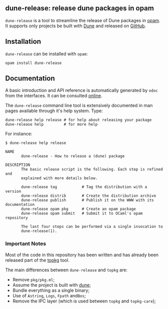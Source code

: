## dune-release: release dune packages in opam

`dune-release` is a tool to streamline the release of Dune packages in
[opam](https://opam.ocaml.org). It supports only projects be built
with [Dune](https://github.com/ocaml/dune) and released on
[GitHub](https://github.com).

## Installation

`dune-release` can be installed with `opam`:

```
opam install dune-release
```

## Documentation

A basic introduction and API reference is automatically generated by
`odoc` from the interfaces. It can be consulted [online][doc].

The `dune-release` command line tool is extensively documented in man pages
available through it's help system. Type:

```
dune-release help release # for help about releasing your package
dune-release help         # for more help
```

[doc]: https://samoht.github.com/dune-release/

For instance:

```
$ dune-release help release

NAME
       dune-release - How to release a (dune) package

DESCRIPTION
       The basic release script is the following. Each step is refined and
       explained with more details below.

       dune-release tag           # Tag the distribution with a version
       dune-release distrib       # Create the distribution archive
       dune-release publish       # Publish it on the WWW with its documentation
       dune-release opam pkg      # Create an opam package
       dune-release opam submit   # Submit it to OCaml's opam repository

       The last four steps can be performed via a single invocation to
       dune-release(1).
```

### Important Notes

Most of the code in this repository has been written and has already
been released part of the [topkg](http://erratique.ch/software/topkg)
tool.

The main differences between `dune-release` and `topkg` are:

- Remove `pkg/pkg.ml`;
- Assume the project is built with [dune](https://github.com/ocaml/dune);
- Bundle everything as a single binary;
- Use of `Astring`, `Logs`, `Fpath` and`Bos`;
- Remove the IPC layer (which is used between `topkg` and `topkg-care`);
